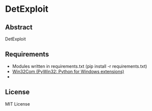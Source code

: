 # DetExploit

## Abstract

DetExploit

## Requirements

+ Modules written in requirements.txt (pip install -r requirements.txt)
+ [Win32Com (PyWin32: Python for Windows extensions)](https://github.com/mhammond/pywin32/releases)
+

## License

MIT License


